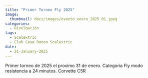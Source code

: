 ```yaml
---
title: "Primer Torneo Fly 2025"
image: 
  thumbnail: docs/images/evento_enero_2025_01.jpeg
categories:
  - Divulgación
tags:
  - Scalextric
  - Club Casa Raton Scalextric
date:
  - 31-January-2025
---
```




Primer torneo de 2025 el proximo 31 de enero. Categoria Fly modo resistencia a 24 minutos. Corvette C5R
